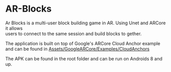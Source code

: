 # AR-Blocks

Ar Blocks is a multi-user block building game in AR. Using Unet and ARCore it allows     
users to connect to the same session and build blocks to gether.   
     
The application is built on top of Google's ARCore Cloud Anchor example and can be found in [Assets/GoogleARCore/Examples/CloudAnchors](https://github.com/TomasNemecek/AR-Blocks/tree/master/Assets/GoogleARCore/Examples/CloudAnchors)   

The APK can be found in the root folder and can be run on Androids 8 and up. 
